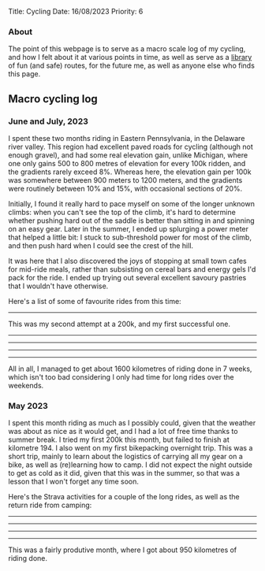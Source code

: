Title: Cycling
Date: 16/08/2023
Priority: 6

### About

The point of this webpage is to serve as a macro scale log of my cycling, and how I felt about it at various points in time, as well as serve as a [library](routes.html) of fun (and safe) routes, for the future me, as well as anyone else who finds this page.

## Macro cycling log

### June and July, 2023

I spent these two months riding in Eastern Pennsylvania, in the Delaware river valley.
This region had excellent paved roads for cycling (although not enough gravel), and had some real elevation gain, unlike Michigan, where one only gains 500 to 800 metres of elevation for every 100k ridden, and the gradients rarely exceed 8%.
Whereas here, the elevation gain per 100k was somewhere between 900 meters to 1200 meters, and the gradients were routinely between 10% and 15%, with occasional sections of 20%.

Initially, I found it really hard to pace myself on some of the longer unknown climbs: when you can't see the top of the climb, it's hard to determine whether pushing hard out of the saddle is better than sitting in and spinning on an easy gear. Later in the summer, I ended up splurging a power meter that helped a little bit: I stuck to sub-threshold power for most of the climb, and then push hard when I could see the crest of the hill.

It was here that I also discovered the joys of stopping at small town cafes for mid-ride meals, rather than subsisting on cereal bars and energy gels I'd pack for the ride. I ended up trying out several excellent savoury pastries that I wouldn't have otherwise.

Here's a list of some of favourite rides from this time:

<hr>

<div class="strava-embed-placeholder" data-embed-type="activity" data-embed-id="9552586010"></div><script src="https://strava-embeds.com/embed.js"></script>

This was my second attempt at a 200k, and my first successful one.

<hr>

<div class="strava-embed-placeholder" data-embed-type="activity" data-embed-id="9502154904"></div><script src="https://strava-embeds.com/embed.js"></script>

<hr>

<div class="strava-embed-placeholder" data-embed-type="activity" data-embed-id="9334383631"></div><script src="https://strava-embeds.com/embed.js"></script>

<hr>

<div class="strava-embed-placeholder" data-embed-type="activity" data-embed-id="9387298205"></div><script src="https://strava-embeds.com/embed.js"></script>

<hr>

All in all, I managed to get about 1600 kilometres of riding done in 7 weeks, which isn't too bad considering I only had time for long rides over the weekends.

### May 2023

I spent this month riding as much as I possibly could, given that the weather was about as nice as it would get, and I had a lot of free time thanks to summer break.
I tried my first 200k this month, but failed to finish at kilometre 194. I also went on my first bikepacking overnight trip. This was a short trip, mainly to learn about the logistics of carrying all my gear on a bike, as well as (re)learning how to camp. I did not expect the night outside to get as cold as it did, given that this was in the summer, so that was a lesson that I won't forget any time soon.

Here's the Strava activities for a couple of the long rides, as well as the return ride from camping:

<hr>
<div class="strava-embed-placeholder" data-embed-type="activity" data-embed-id="9066093324"></div><script src="https://strava-embeds.com/embed.js"></script>
<hr>
<div class="strava-embed-placeholder" data-embed-type="activity" data-embed-id="9115379302"></div><script src="https://strava-embeds.com/embed.js"></script>
<hr>
<div class="strava-embed-placeholder" data-embed-type="activity" data-embed-id="9157485354"></div><script src="https://strava-embeds.com/embed.js"></script>
<hr>
This was a fairly produtive month, where I got about 950 kilometres of riding done.